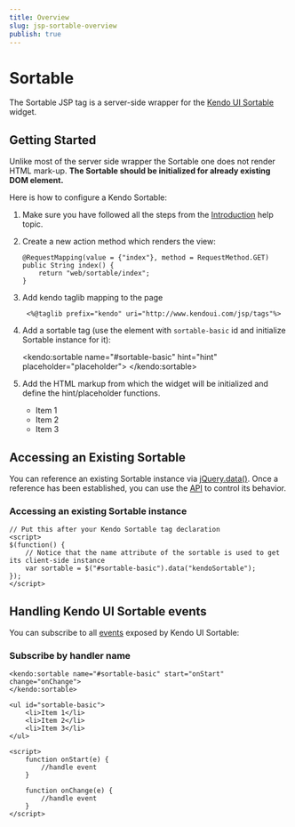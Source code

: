 ```yaml
---
title: Overview
slug: jsp-sortable-overview
publish: true
---
```


# Sortable

The Sortable JSP tag is a server-side wrapper for the [Kendo UI Sortable](/kendo-ui/api/web/sortable) widget.

## Getting Started

Unlike most of the server side wrapper the Sortable one does not render HTML mark-up. **The Sortable should be initialized for already existing DOM element.**

Here is how to configure a Kendo Sortable:

1.  Make sure you have followed all the steps from the [Introduction](/kendo-ui/getting-started/using-kendo-with/jsp/introduction) help topic.

2.  Create a new action method which renders the view:

        @RequestMapping(value = {"index"}, method = RequestMethod.GET)
        public String index() {
            return "web/sortable/index";
        }

3. Add kendo taglib mapping to the page

        <%@taglib prefix="kendo" uri="http://www.kendoui.com/jsp/tags"%>

4. Add a sortable tag (use the element with `sortable-basic` id and initialize Sortable instance for it):

    <kendo:sortable name="#sortable-basic" hint="hint" placeholder="placeholder">
    </kendo:sortable>

5. Add the HTML markup from which the widget will be initialized and define the hint/placeholder functions.

    <ul id="sortable-basic">
        <li>Item 1</li>
        <li>Item 2</li>
        <li>Item 3</li>
    </ul>

    <script>
        function hint(element) {
            return element.clone().addClass("hint");
        }
    
        function placeholder(element) {
            return element.clone().addClass("placeholder").text("drop here");
        }
    </script>

## Accessing an Existing Sortable

You can reference an existing Sortable instance via [jQuery.data()](http://api.jquery.com/jQuery.data/).
Once a reference has been established, you can use the [API](/kendo-ui/api/web/sortable#methods) to control its behavior.

### Accessing an existing Sortable instance

    // Put this after your Kendo Sortable tag declaration
    <script>
    $(function() {
        // Notice that the name attribute of the sortable is used to get its client-side instance
        var sortable = $("#sortable-basic").data("kendoSortable");
    });
    </script>

## Handling Kendo UI Sortable events

You can subscribe to all [events](/kendo-ui/api/web/sortable#events) exposed by Kendo UI Sortable:

### Subscribe by handler name

    <kendo:sortable name="#sortable-basic" start="onStart" change="onChange">
    </kendo:sortable>

    <ul id="sortable-basic">
        <li>Item 1</li>
        <li>Item 2</li>
        <li>Item 3</li>
    </ul>

    <script>
        function onStart(e) {
            //handle event
        }

        function onChange(e) {
            //handle event
        }
    </script>

